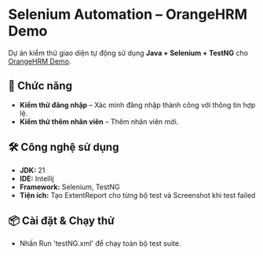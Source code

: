 # Selenium Automation – OrangeHRM Demo

Dự án kiểm thử giao diện tự động sử dụng **Java + Selenium + TestNG** cho [OrangeHRM Demo](https://opensource-demo.orangehrmlive.com/).

## 🚀 Chức năng
- **Kiểm thử đăng nhập** – Xác minh đăng nhập thành công với thông tin hợp lệ.
- **Kiểm thử thêm nhân viên** – Thêm nhân viên mới.

## 🛠 Công nghệ sử dụng
- **JDK:** 21
- **IDE:** Intellij
- **Framework:** Selenium, TestNG
- **Tiện ích:** Tạo ExtentReport cho từng bộ test và Screenshot khi test failed
  
## 📦 Cài đặt & Chạy thử
- Nhấn Run 'testNG.xml' để chạy toàn bộ test suite.

